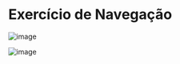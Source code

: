 # Exercício de Navegação

![image](https://user-images.githubusercontent.com/91096652/150645498-a0aaa818-ba58-47a6-b4e1-6ddf4de87414.png)

![image](https://user-images.githubusercontent.com/91096652/150645512-d709ae8e-af10-400d-8104-54bfc23e0fdc.png)
